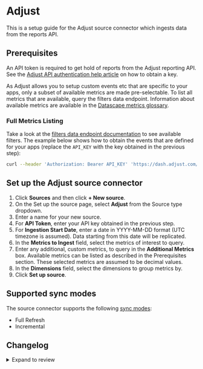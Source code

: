# Adjust

This is a setup guide for the Adjust source connector which ingests data from the reports API.

## Prerequisites

An API token is required to get hold of reports from the Adjust reporting API. See the [Adjust API authentication help article](https://help.adjust.com/en/article/report-service-api-authentication) on how to obtain a key.

As Adjust allows you to setup custom events etc that are specific to your apps, only a subset of available metrics are made pre-selectable. To list all metrics that are available, query the filters data endpoint. Information about available metrics are available in the [Datascape metrics glossary](https://help.adjust.com/en/article/datascape-metrics-glossary).

### Full Metrics Listing

Take a look at the [filters data endpoint documentation](https://help.adjust.com/en/article/filters-data-endpoint) to see available filters. The example below shows how to obtain the events that are defined for your apps (replace the `API_KEY` with the key obtained in the previous step):

```sh
curl --header 'Authorization: Bearer API_KEY' 'https://dash.adjust.com/control-center/reports-service/filters_data?required_filters=event_metrics' | jq
```

## Set up the Adjust source connector

1. Click **Sources** and then click **+ New source**.
2. On the Set up the source page, select **Adjust** from the Source type dropdown.
3. Enter a name for your new source.
4. For **API Token**, enter your API key obtained in the previous step.
5. For **Ingestion Start Date**, enter a date in YYYY-MM-DD format (UTC timezone is assumed). Data starting from this date will be replicated.
6. In the **Metrics to Ingest** field, select the metrics of interest to query.
7. Enter any additional, custom metrics, to query in the **Additional Metrics** box. Available metrics can be listed as described in the Prerequisites section. These selected metrics are assumed to be decimal values.
8. In the **Dimensions** field, select the dimensions to group metrics by.
9. Click **Set up source**.

## Supported sync modes

The source connector supports the following [sync modes](https://docs.airbyte.com/cloud/core-concepts#connection-sync-modes):

- Full Refresh
- Incremental

## Changelog

<details>
  <summary>Expand to review</summary>

| Version | Date       | Pull Request                                             | Subject                                     |
|---------|------------| -------------------------------------------------------- |---------------------------------------------|
| 0.1.34 | 2025-07-08 | [61505](https://github.com/airbytehq/airbyte/pull/61505) | Fix: Correct Jinja rendering for metrics and dimensions in Adjust |
| 0.1.33 | 2025-02-01 | [52916](https://github.com/airbytehq/airbyte/pull/52916) | Update dependencies |
| 0.1.32 | 2025-01-25 | [52196](https://github.com/airbytehq/airbyte/pull/52196) | Update dependencies |
| 0.1.31 | 2025-01-18 | [51733](https://github.com/airbytehq/airbyte/pull/51733) | Update dependencies |
| 0.1.30 | 2025-01-11 | [51272](https://github.com/airbytehq/airbyte/pull/51272) | Update dependencies |
| 0.1.29 | 2025-01-04 | [50901](https://github.com/airbytehq/airbyte/pull/50901) | Update dependencies |
| 0.1.28 | 2024-12-28 | [50439](https://github.com/airbytehq/airbyte/pull/50439) | Update dependencies |
| 0.1.27 | 2024-12-21 | [50151](https://github.com/airbytehq/airbyte/pull/50151) | Update dependencies |
| 0.1.26 | 2024-12-14 | [49030](https://github.com/airbytehq/airbyte/pull/49030) | Starting with this version, the Docker image is now rootless. Please note that this and future versions will not be compatible with Airbyte versions earlier than 0.64 |
| 0.1.25 | 2024-10-28 | [47046](https://github.com/airbytehq/airbyte/pull/47046) | Update dependencies |
| 0.1.24 | 2024-10-12 | [46851](https://github.com/airbytehq/airbyte/pull/46851) | Update dependencies |
| 0.1.23 | 2024-10-05 | [46411](https://github.com/airbytehq/airbyte/pull/46411) | Update dependencies |
| 0.1.22 | 2024-09-28 | [46147](https://github.com/airbytehq/airbyte/pull/46147) | Update dependencies |
| 0.1.21 | 2024-09-21 | [45741](https://github.com/airbytehq/airbyte/pull/45741) | Update dependencies |
| 0.1.20 | 2024-09-14 | [45511](https://github.com/airbytehq/airbyte/pull/45511) | Update dependencies |
| 0.1.19 | 2024-09-07 | [45222](https://github.com/airbytehq/airbyte/pull/45222) | Update dependencies |
| 0.1.18 | 2024-08-31 | [44985](https://github.com/airbytehq/airbyte/pull/44985) | Update dependencies |
| 0.1.17 | 2024-08-24 | [44751](https://github.com/airbytehq/airbyte/pull/44751) | Update dependencies |
| 0.1.16 | 2024-08-17 | [44266](https://github.com/airbytehq/airbyte/pull/44266) | Update dependencies |
| 0.1.15 | 2024-08-12 | [43828](https://github.com/airbytehq/airbyte/pull/43828) | Update dependencies |
| 0.1.14 | 2024-08-10 | [43492](https://github.com/airbytehq/airbyte/pull/43492) | Update dependencies |
| 0.1.13 | 2024-08-03 | [43055](https://github.com/airbytehq/airbyte/pull/43055) | Update dependencies |
| 0.1.12 | 2024-07-27 | [42698](https://github.com/airbytehq/airbyte/pull/42698) | Update dependencies |
| 0.1.11 | 2024-07-20 | [42155](https://github.com/airbytehq/airbyte/pull/42155) | Update dependencies |
| 0.1.10 | 2024-07-13 | [41852](https://github.com/airbytehq/airbyte/pull/41852) | Update dependencies |
| 0.1.9 | 2024-07-10 | [41055](https://github.com/airbytehq/airbyte/pull/41055) | Update datetime format |
| 0.1.8 | 2024-07-10 | [41460](https://github.com/airbytehq/airbyte/pull/41460) | Update dependencies |
| 0.1.7 | 2024-07-09 | [41182](https://github.com/airbytehq/airbyte/pull/41182) | Update dependencies |
| 0.1.6 | 2024-07-06 | [40947](https://github.com/airbytehq/airbyte/pull/40947) | Update dependencies |
| 0.1.5 | 2024-06-25 | [40470](https://github.com/airbytehq/airbyte/pull/40470) | Update dependencies |
| 0.1.4 | 2024-06-24 | [39911](https://github.com/airbytehq/airbyte/pull/39911) | Migrate connector to low code |
| 0.1.3 | 2024-06-21 | [39923](https://github.com/airbytehq/airbyte/pull/39923) | Update dependencies |
| 0.1.2 | 2024-06-06 | [39287](https://github.com/airbytehq/airbyte/pull/39287) | [autopull] Upgrade base image to v1.2.2 |
| 0.1.1 | 2024-05-20 | [38373](https://github.com/airbytehq/airbyte/pull/38373) | [autopull] base image + poetry + up_to_date |
| 0.1.0 | 2022-08-26 | [16051](https://github.com/airbytehq/airbyte/pull/16051) | Initial version. |

</details>
